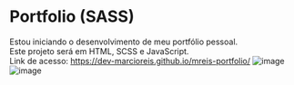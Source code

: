 # Portfolio (SASS)
Estou iniciando o desenvolvimento de meu portfólio pessoal.<br>
Este projeto será em HTML, SCSS e JavaScript.<br>
Link de acesso: https://dev-marcioreis.github.io/mreis-portfolio/
![image](https://user-images.githubusercontent.com/122680054/221370433-de54d57c-cdda-4fde-9ac0-71349c320cdb.png)
![image](https://user-images.githubusercontent.com/122680054/221370442-83ba5354-cb39-4769-be55-86402400c7a9.png)


